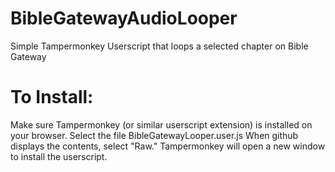 # BibleGatewayAudioLooper
Simple Tampermonkey Userscript that loops a selected chapter on Bible Gateway

# To Install:
Make sure Tampermonkey (or similar userscript extension) is installed on your browser.
Select the file BibleGatewayLooper.user.js
When github displays the contents, select "Raw."
Tampermonkey will open a new window to install the userscript.
